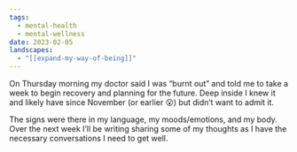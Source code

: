 ```yaml
---
tags:
  - mental-health
  - mental-wellness
date: 2023-02-05
landscapes:
  - "[[expand-my-way-of-being]]"
---
```

On Thursday morning my doctor said I was “burnt out” and told me to take a week to begin recovery and planning for the future. Deep inside I knew it and likely have since November (or earlier 😮) but didn’t want to admit it.

The signs were there in my language, my moods/emotions, and my body. Over the next week I’ll be writing sharing some of my thoughts as I have the necessary conversations I need to get well.